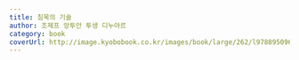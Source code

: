 ```yaml
---
title: 침묵의 기술
author: 조제프 앙투안 투생 디누아르
category: book
coverUrl: http://image.kyobobook.co.kr/images/book/large/262/l9788950963262.jpg
---
```

